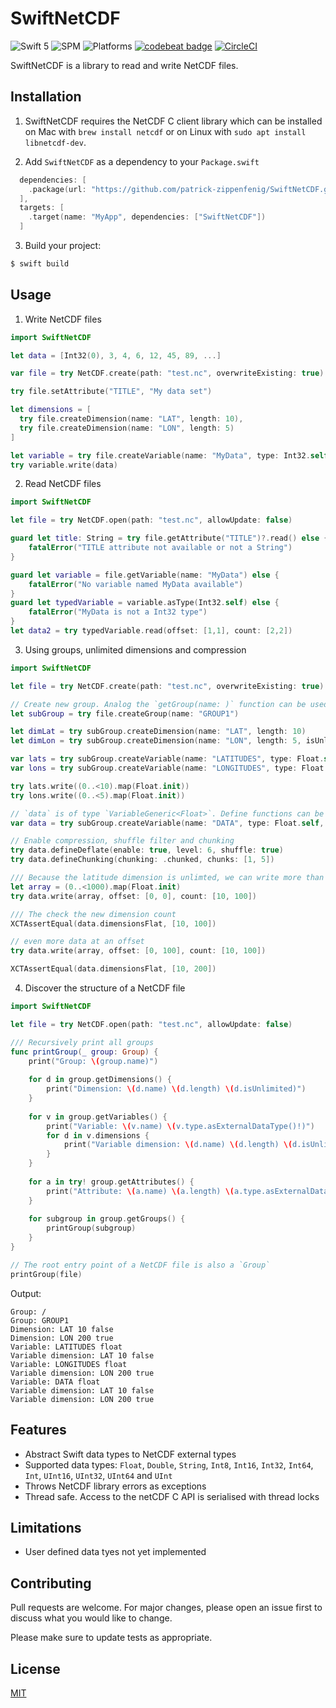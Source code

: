 # SwiftNetCDF
![Swift 5](https://img.shields.io/badge/Swift-5-orange.svg) ![SPM](https://img.shields.io/badge/SPM-compatible-green.svg) ![Platforms](https://img.shields.io/badge/Platforms-macOS%20Linux-green.svg) [![codebeat badge](https://codebeat.co/badges/cca7b706-6c03-4b0a-ad0b-f730563e0ef5)](https://codebeat.co/projects/github-com-patrick-zippenfenig-swiftnetcdf-master) [![CircleCI](https://circleci.com/gh/patrick-zippenfenig/SwiftNetCDF/tree/master.svg?style=svg)](https://circleci.com/gh/patrick-zippenfenig/SwiftNetCDF/tree/master) 

SwiftNetCDF is a library to read and write NetCDF files.

## Installation
1. SwiftNetCDF requires the NetCDF C client library which can be installed on Mac with `brew install netcdf` or on Linux with `sudo apt install libnetcdf-dev`.

2. Add `SwiftNetCDF` as a dependency to your `Package.swift`

```swift
  dependencies: [
    .package(url: "https://github.com/patrick-zippenfenig/SwiftNetCDF.git", from: "0.0.0")
  ],
  targets: [
    .target(name: "MyApp", dependencies: ["SwiftNetCDF"])
  ]
```

3. Build your project:

```bash
$ swift build
```

## Usage 
1. Write NetCDF files

```swift
import SwiftNetCDF

let data = [Int32(0), 3, 4, 6, 12, 45, 89, ...]

var file = try NetCDF.create(path: "test.nc", overwriteExisting: true)

try file.setAttribute("TITLE", "My data set")

let dimensions = [
  try file.createDimension(name: "LAT", length: 10),
  try file.createDimension(name: "LON", length: 5)
]

let variable = try file.createVariable(name: "MyData", type: Int32.self, dimensions: dimensions)
try variable.write(data)
```

2. Read NetCDF files

```swift
import SwiftNetCDF

let file = try NetCDF.open(path: "test.nc", allowUpdate: false)

guard let title: String = try file.getAttribute("TITLE")?.read() else {
    fatalError("TITLE attribute not available or not a String")
}

guard let variable = file.getVariable(name: "MyData") else {
    fatalError("No variable named MyData available")
}
guard let typedVariable = variable.asType(Int32.self) else {
    fatalError("MyData is not a Int32 type")
}
let data2 = try typedVariable.read(offset: [1,1], count: [2,2])
```

3. Using groups, unlimited dimensions and compression

```swift
import SwiftNetCDF

let file = try NetCDF.create(path: "test.nc", overwriteExisting: true)

// Create new group. Analog the `getGroup(name: )` function can be used for existing groups
let subGroup = try file.createGroup(name: "GROUP1")

let dimLat = try subGroup.createDimension(name: "LAT", length: 10)
let dimLon = try subGroup.createDimension(name: "LON", length: 5, isUnlimited: true)

var lats = try subGroup.createVariable(name: "LATITUDES", type: Float.self, dimensions: [dimLat])
var lons = try subGroup.createVariable(name: "LONGITUDES", type: Float.self, dimensions: [dimLon])

try lats.write((0..<10).map(Float.init))
try lons.write((0..<5).map(Float.init))

// `data` is of type `VariableGeneric<Float>`. Define functions can be accessed via `data.variable`
var data = try subGroup.createVariable(name: "DATA", type: Float.self, dimensions: [dimLat, dimLon])

// Enable compression, shuffle filter and chunking
try data.defineDeflate(enable: true, level: 6, shuffle: true)
try data.defineChunking(chunking: .chunked, chunks: [1, 5])

/// Because the latitude dimension is unlimted, we can write more than the defined size
let array = (0..<1000).map(Float.init)
try data.write(array, offset: [0, 0], count: [10, 100])

/// The check the new dimension count
XCTAssertEqual(data.dimensionsFlat, [10, 100])

// even more data at an offset
try data.write(array, offset: [0, 100], count: [10, 100])

XCTAssertEqual(data.dimensionsFlat, [10, 200])
```

4. Discover the structure of a NetCDF file

```swift
import SwiftNetCDF

let file = try NetCDF.open(path: "test.nc", allowUpdate: false)

/// Recursively print all groups
func printGroup(_ group: Group) {
    print("Group: \(group.name)")
    
    for d in group.getDimensions() {
        print("Dimension: \(d.name) \(d.length) \(d.isUnlimited)")
    }
    
    for v in group.getVariables() {
        print("Variable: \(v.name) \(v.type.asExternalDataType()!)")
        for d in v.dimensions {
            print("Variable dimension: \(d.name) \(d.length) \(d.isUnlimited)")
        }
    }
    
    for a in try! group.getAttributes() {
        print("Attribute: \(a.name) \(a.length) \(a.type.asExternalDataType()!)")
    }
    
    for subgroup in group.getGroups() {
        printGroup(subgroup)
    }
}

// The root entry point of a NetCDF file is also a `Group`
printGroup(file)
```

Output:
```
Group: /
Group: GROUP1
Dimension: LAT 10 false
Dimension: LON 200 true
Variable: LATITUDES float
Variable dimension: LAT 10 false
Variable: LONGITUDES float
Variable dimension: LON 200 true
Variable: DATA float
Variable dimension: LAT 10 false
Variable dimension: LON 200 true
```


## Features
- Abstract Swift data types to NetCDF external types
- Supported data types: `Float`, `Double`, `String`, `Int8`, `Int16`, `Int32`, `Int64`, `Int`, `UInt16`, `UInt32`, `UInt64` and `UInt`
- Throws NetCDF library errors as exceptions
- Thread safe. Access to the netCDF C API is serialised with thread locks

## Limitations
- User defined data tyes not yet implemented

## Contributing
Pull requests are welcome. For major changes, please open an issue first to discuss what you would like to change.

Please make sure to update tests as appropriate.

## License
[MIT](https://choosealicense.com/licenses/mit/)

